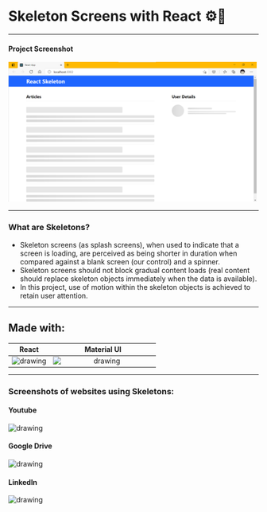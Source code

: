 # Skeleton Screens with React ⚙️🌟
---
#### Project Screenshot

<img src='https://github.com/bhatiashivam/react-skeleton/blob/main/github_assets/project_screenshot.png?raw=true' width="500" />

---
### What are Skeletons?
- Skeleton screens (as splash screens), when used to indicate that a screen is loading, are perceived as being shorter in duration when compared against a blank screen (our control) and a spinner.
- Skeleton screens should not block gradual content loads (real content should replace skeleton objects immediately when the data is available).
- In this project, use of motion within the skeleton objects is achieved to retain user attention.

---
## Made with:
React | Material UI
:-------------------------:|:-------------------------:
<img src="https://upload.wikimedia.org/wikipedia/commons/thumb/a/a7/React-icon.svg/330px-React-icon.svg.png" alt="drawing" width="200" />  |  <img src="https://upload.wikimedia.org/wikipedia/commons/thumb/c/c7/Google_Material_Design_Logo.svg/330px-Google_Material_Design_Logo.svg.png" alt="drawing" width="200" style="float: left;" />

---

### Screenshots of websites using Skeletons:
#### Youtube
<img src="https://miro.medium.com/max/945/0*ABjKedHjIe8El9RJ.png" alt="drawing"/>

#### Google Drive
<img src="https://miro.medium.com/max/945/0*Z47w4-DkaWPY92HO.png" alt="drawing"/>

#### LinkedIn
<img src="https://miro.medium.com/max/945/0*9uxZA3XMHNjJsLT5.png" alt="drawing"/>
